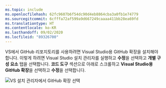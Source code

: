 ```yaml
---
ms.topic: include
ms.openlocfilehash: 62fc9607b6f54dc90d4eb8864cba3a0fb1e74779
ms.sourcegitcommit: 6cfffa72af599a9d667249caaaa411bb28ea69fd
ms.translationtype: HT
ms.contentlocale: ko-KR
ms.lasthandoff: 09/02/2020
ms.locfileid: "89326700"
---
```

VS에서 GitHub 리포지토리를 사용하려면 Visual Studio용 GitHub 확장을 설치해야 합니다. 이렇게 하려면 Visual Studio 설치 관리자를 실행하고 **수정**을 선택하고 **개별 구성 요소** 탭을 선택합니다. **코드 도구** 섹션으로 아래로 스크롤하고 **Visual Studio용 GitHub 확장**을 선택하고 **수정**을 선택합니다.

![VS 설치 관리자에서 GitHub 확장 선택](../media/installation-github-extension.png)
